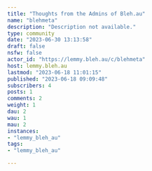```yaml
---
title: "Thoughts from the Admins of Bleh.au" 
name: "blehmeta"
description: "Description not available."
type: community
date: "2023-06-30 13:13:58"
draft: false
nsfw: false
actor_id: "https://lemmy.bleh.au/c/blehmeta"
host: lemmy.bleh.au
lastmod: "2023-06-18 11:01:15"
published: "2023-06-18 09:09:48"
subscribers: 4
posts: 1
comments: 2
weight: 1
dau: 2
wau: 1
mau: 2
instances:
- "lemmy_bleh_au"
tags: 
- "lemmy_bleh_au"

---
```

